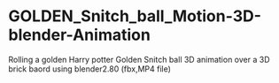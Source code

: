 # GOLDEN_Snitch_ball_Motion-3D-blender-Animation
Rolling a golden Harry potter  Golden Snitch ball 3D animation over a 3D brick baord using blender2.80  (fbx,MP4 file) 
